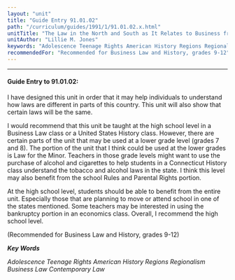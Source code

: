 ```yaml
---
layout: "unit"
title: "Guide Entry 91.01.02"
path: "/curriculum/guides/1991/1/91.01.02.x.html"
unitTitle: "The Law in the North and South as It Relates to Business from the 1900s to the 1990s"
unitAuthor: "Lillie M. Jones"
keywords: "Adolescence Teenage Rights American History Regions Regionalism Business Law Contemporary Law"
recommendedFor: "Recommended for Business Law and History, grades 9-12"
---
```

<body>
<hr/>
 <h4>
  Guide Entry to 91.01.02:
 </h4>
 I have designed this unit in order that it may help individuals to understand how laws are different in parts of this country. This unit will also show that certain laws will be the same.
 <p>
  I would recommend that this unit be taught at the high school level in a Business Law class or a United States History class. However, there are certain parts of the unit that may be used at a lower grade level (grades 7 and 8). The portion of the unit that I think could be used at the lower grades is Law for the Minor. Teachers in those grade levels might want to use the purchase of alcohol and cigarettes to help students in a Connecticut History class understand the tobacco and alcohol laws in the state. I think this level may also benefit from the school Rules and Parental Rights portion.
 </p>
 <p>
  At the high school level, students should be able to benefit from the entire unit. Especially those that are planning to move or attend school in one of the states mentioned. Some teachers may be interested in using the bankruptcy portion in an economics class. Overall, I recommend the high school level.
 </p>
 <p>
  (Recommended for Business Law and History, grades 9-12)
 </p>
<p>
  <b>
   <i>
    Key Words
   </i>
  </b>
  <br/>
 </p>
 <p>
  <i>
   Adolescence Teenage Rights American History Regions Regionalism Business Law Contemporary Law
  </i>
 </p>

</body>